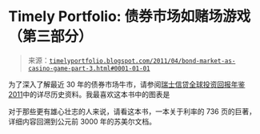 <!--yml

分类：未分类

日期：2024-05-18 15:18:52

-->

# Timely Portfolio: 债券市场如赌场游戏（第三部分）

> 来源：[`timelyportfolio.blogspot.com/2011/04/bond-market-as-casino-game-part-3.html#0001-01-01`](http://timelyportfolio.blogspot.com/2011/04/bond-market-as-casino-game-part-3.html#0001-01-01)

为了深入了解最近 30 年的债券市场牛市，请参阅[瑞士信贷全球投资回报年鉴 2011](https://publications.credit-suisse.com/app/shop/index.cfm?fuseaction=OpenShopDetail&aoid=300847)中的详尽历史资料。我最喜欢这本书中的图表是

对于那些更有雄心壮志的人来说，请看这本书，一本关于利率的 736 页的巨著，详细内容回溯到公元前 3000 年的苏美尔文档。
